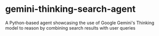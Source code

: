 # gemini-thinking-search-agent
A Python-based agent showcasing the use of Google Gemini's Thinking model to reason by combining search results with user queries
